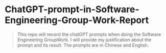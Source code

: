 # ChatGPT-prompt-in-Software-Engineering-Group-Work-Report
> This repo will record the chatGPT prompts when doing the Software Engineering GroupWork. I will provide my justification about the prompt and its result. The prompts are in Chinese and English. 
